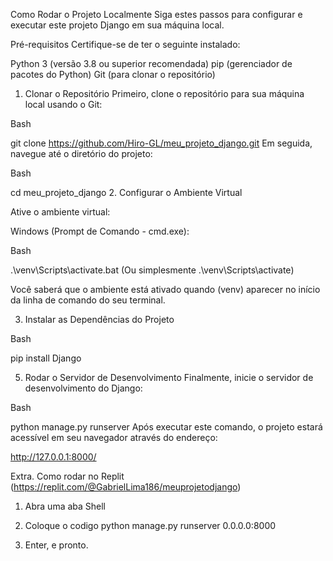 Como Rodar o Projeto Localmente
Siga estes passos para configurar e executar este projeto Django em sua máquina local.

Pré-requisitos
Certifique-se de ter o seguinte instalado:

Python 3 (versão 3.8 ou superior recomendada)
pip (gerenciador de pacotes do Python)
Git (para clonar o repositório)
1. Clonar o Repositório
Primeiro, clone o repositório para sua máquina local usando o Git:

Bash

git clone https://github.com/Hiro-GL/meu_projeto_django.git
Em seguida, navegue até o diretório do projeto:

Bash

cd meu_projeto_django
2. Configurar o Ambiente Virtual

Ative o ambiente virtual:

Windows (Prompt de Comando - cmd.exe):

Bash

.\venv\Scripts\activate.bat
(Ou simplesmente .\venv\Scripts\activate)

Você saberá que o ambiente está ativado quando (venv) aparecer no início da linha de comando do seu terminal.

3. Instalar as Dependências do Projeto

Bash

pip install Django

5. Rodar o Servidor de Desenvolvimento
Finalmente, inicie o servidor de desenvolvimento do Django:

Bash

python manage.py runserver
Após executar este comando, o projeto estará acessível em seu navegador através do endereço:

http://127.0.0.1:8000/

Extra. Como rodar no Replit (https://replit.com/@GabrielLima186/meuprojetodjango)

1. Abra uma aba Shell

2. Coloque o codigo python manage.py runserver 0.0.0.0:8000

3. Enter, e pronto.
